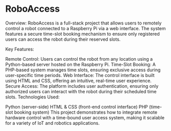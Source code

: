 # RoboAccess
Overview:
RoboAccess is a full-stack project that allows users to remotely control a robot connected to a Raspberry Pi via a web interface. The system features a secure time-slot booking mechanism to ensure only registered users can access the robot during their reserved slots.

Key Features:

Remote Control: Users can control the robot from any location using a Python-based server hosted on the Raspberry Pi.
Time-Slot Booking: A PHP-based system manages time slots, ensuring exclusive access during user-specific time periods.
Web Interface: The control interface is built using HTML and CSS, offering an intuitive, real-time user experience.
Secure Access: The platform includes user authentication, ensuring only authorized users can interact with the robot during their scheduled time slots.
Technologies Used:

Python (server-side)
HTML & CSS (front-end control interface)
PHP (time-slot booking system)
This project demonstrates how to integrate remote hardware control with a time-bound user access system, making it scalable for a variety of IoT and robotics applications.
